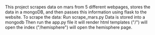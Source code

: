 This project scrapes data on mars from 5 different webpages, stores the data in a mongoDB, and then passes this information using flask to the website.
To scrape the data:
Run scrape_mars.py
Data is stored into a mongodb
Then run the app.py file
it will render html templates
("/") will open the index
("/hemisphere") will open the hemisphere page.
